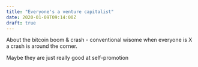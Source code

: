 ```yaml
---
title: "Everyone's a venture capitalist"
date: 2020-01-09T09:14:00Z
draft: true
---
```


About the bitcoin boom & crash - conventional wisome when everyone is X a crash is around the corner.

Maybe they are just really good at self-promotion